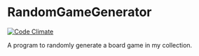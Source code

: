 RandomGameGenerator
===================

[![Code Climate](https://codeclimate.com/github/neilnorthrop/RandomGameGenerator.png)](https://codeclimate.com/github/neilnorthrop/RandomGameGenerator)

A program to randomly generate a board game in my collection.

